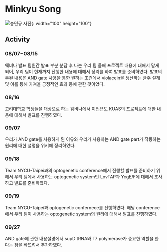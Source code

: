 # Minkyu Song
![송민규 사진](https://user-images.githubusercontent.com/87221166/135803913-28f7996e-cafe-41fd-a228-3fed60e6beca.jpg){: width="100" height="100"}



## Activity
### 08/07~08/15
웨비나 발표 팀원간 발표 부분 분담 후 나는 우리 팀 올해 프로젝트 내용에 대해서 맡게 되어, 우리 팀이 현재까지 진행한 내용에 대해서 정리를 하여 발표를 준비하였다.
발표의 주된 내용은 AND gate 사용을 통한 원하는 조건에서 violacein을 생산하는 균주 설계 및 이를 통해 가져올 긍정적인 효과 등에 관한 것이었다.

### 08/16
고려대학교 학생들을 대상으로 하는 웨비나에서 이번년도 KUAS의 프로젝트에 대한 내용에 대해서 발표를 진행하였다.

### 09/07
우리가 AND gate를 사용하게 된 이유와 우리가 사용하는 AND gate part가 작동하는 원리에 대한 설명을 위키에 정리하였다.

### 09/18
Team NYCU-Taipei과의 optogenetic conference에서 진행할 발표를 준비하기 위해서 우리 팀에서 사용하는 optogenetic system인 LovTAP과 YcgE/F에 대해서 조사하고 발표를 준비하였다.

### 09/19
Team NYCU-Taipei과 optogenetic confernece를 진행하였다. 해당 conference에서 우리 팀이 사용하는 optogenetic system의 원리에 대해서 발표를 진행하였다. 

### 09/27
AND gate에 관한 내용설명에서 supD tRNA와 T7 polymerase가 중요한 역할을 한다는 점을 빠뜨려서 추가하였다.
